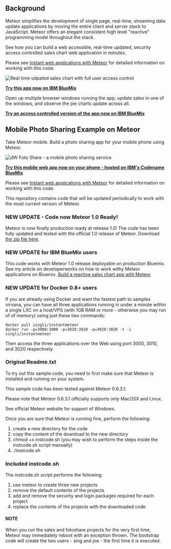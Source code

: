 Background
----------

Meteor simplifies the development of single page, real-time, streaming data update applications by moving the entire 
client and server stack to JavaScript.  Meteor offers an elegant consistent high level "reactive" programming 
model throughout the stack. 

See how you can build a web accessible, real-time updated, security access controlled sales chart web application in minutes.

Please see [Instant web applications with Meteor](http://www.ibm.com/developerworks/opensource/library/wa-meteor-webapps/index.html)  for detailed information on working with this code.

![Real time udpated sales chart with full user access control](http://www.ibm.com/developerworks/opensource/library/wa-meteor-webapps/figure3.jpg)

[**Try this app now on IBM BlueMix**](http://meteorsales1.mybluemix.net)

Open up multiple browser windows running the app; update sales in one of the windows, and observe the pie charts update across all.

[**Try an access controlled version of the app now on IBM BlueMix**](http://meteorsales2.mybluemix.net)

Mobile Photo Sharing Example on Meteor
--------------------------------------

Take Meteor mobile.  Build a photo sharing app for your mobile phone using Meteor.

![dW Foto Share - a mobile photo sharing service](http://www.ibm.com/developerworks/opensource/library/wa-meteor-webapps/figure7.jpg)

[**Try this mobile web app now on your phone - hosted on IBM's Codename BlueMix**](http://meteorfotoshare.mybluemix.net)

Please see [Instant web applications with Meteor](http://www.ibm.com/developerworks/opensource/library/wa-meteor-webapps/index.html)  for detailed information on working with this code.


This repository contains code that will be updated periodically to work with the most current version of Meteor.

### NEW UPDATE - Code now Meteor 1.0 Ready! 

Meteor is now finally production ready at release 1.0!
The code has been fully updated and tested with the official 1.0 release of Meteor. 
Download [the zip file here](https://bitbucket.org/singli/instant-web-applications-with-meteor/downloads/code4meteor1_0.zip). 

### NEW UPDATE for IBM BlueMix users

This code works with Meteor 1.0 release deployable on production Bluemix.
See my article on developerworks on how to work withy Meteor applications on Bluemix.  [Build a reactive sales chart app with Meteor](http://www.ibm.com/developerworks/library/wa-bluemix-meteor-app/index.html)

### NEW UPDATE for Docker 0.8+ users

If you are already using Docker and want the fastest path to samples nirvana, you can have all three applications running in under
a minute within a single LXC on a host/VPS (with 1GB RAM or more - otherwise you may run of of memory) using just these two commands:



    docker pull singli/instantmeteor
    docker run -p=3000:3000 -p=3010:3010 -p=3020:3020 -t -i singli/instantmeteor

Then access the three applications over the Web using port 3000, 3010, and 3020 respectively.



### Original Readme.txt

To try out this sample code, you need to first make sure that
Meteor is installed and running on your system.

This sample code has been tested against Meteor 0.6.3.1.

Please note that Meteor 0.6.3.1 officially supports only MacOSX and Linux.

See official Meteor website for support of Windows.

Once you are sure that Meteor is running fine, perform the following:

1. create a new directory for the code
2. copy the content of the download to the new directory
3. chmod +x instcode.sh
    (you may wish to perform the steps inside the instcode.sh script manually)
4. ./instcode.sh

### Included instcode.sh

The instcode.sh script performs the following:

1.	use meteor to create three new projects
2.	remove the default contents of the projects
3.	add and remove the security and login packages required for each project
4.	replace the contents of the projects with the downloaded code

#### NOTE

When you run the sales and fotoshare projects for the very first time, 
Meteor may immediately reboot with an exception thrown.  The bootstrap code
will create the two users - sing and joe - the first time it is executed.



